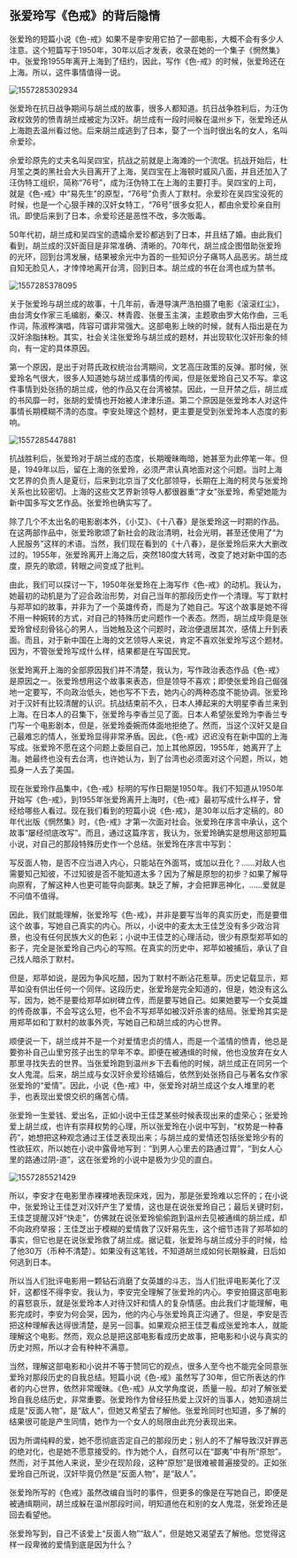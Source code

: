 ## 张爱玲写《色戒》的背后隐情



张爱玲的短篇小说《色-戒》如果不是李安用它拍了一部电影，大概不会有多少人注意。这个短篇写于1950年，30年以后才发表，收录在她的一个集子《惘然集》中。张爱玲1955年离开上海到了纽约，因此，写作《色-戒》的时候，张爱玲还在上海。所以，这件事情值得一说。

![1557285302934](C:\Users\Administrator\AppData\Roaming\Typora\typora-user-images\1557285302934.png)

张爱玲在抗日战争期间与胡兰成的故事，很多人都知道。抗日战争胜利后，为汪伪政权效劳的愤青胡兰成被定为汉奸。胡兰成有一段时间躲在温州乡下，张爱玲还从上海跑去温州看过他。后来胡兰成逃到了日本，娶了一个当时很出名的女人，名叫佘爱珍。

佘爱珍原先的丈夫名叫吴四宝，抗战之前就是上海滩的一个流氓。抗战开始后，杜月笙之类的黑社会大头目离开了上海，吴四宝在上海顿时威风八面，并且还加入了汪伪特工组织，简称“76号”，成为汪伪特工在上海的主要打手。吴四宝的上司，就是《色-戒》中“易先生”的原型，“76号”负责人丁默村。佘爱珍在吴四宝没死的时候，也是一个心狠手辣的汉奸女特工，“76号”很多女犯人，都由佘爱珍亲自刑讯。即使后来到了日本，佘爱珍还是恶性不改，多次贩毒。

50年代初，胡兰成和吴四宝的遗孀佘爱珍都逃到了日本，并且结了婚。由此我们看到，胡兰成的汉奸面目是非常准确、清晰的。70年代，胡兰成企图借助张爱玲的光环，回到台湾发展，结果被余光中为首的一些知识分子痛骂人品恶劣。胡兰成自知无脸见人，才悻悻地离开台湾，回到日本。胡兰成的书在台湾也成为禁书。

![1557285378095](C:\Users\Administrator\AppData\Roaming\Typora\typora-user-images\1557285378095.png)

关于张爱玲与胡兰成的故事，十几年前，香港导演严浩拍摄了电影《滚滚红尘》，由台湾女作家三毛编剧，秦汉、林青霞、张曼玉主演，主题歌由罗大佑作曲，三毛作词，陈淑桦演唱，阵容可谓非常强大。这部电影上映的时候，就有人指出是在为汉奸涂脂抹粉。其实，社会关注张爱玲与胡兰成的题材，并出现软化汉奸形象的倾向，有一定的具体原因。

第一个原因，是出于对蒋氏政权统治台湾期间，文艺高压政策的反弹。那时候，张爱玲名气很大，很多人知道她与胡兰成事情的传闻，但是张爱玲自己又不写。拿这件事情到处张扬的胡兰成，他的作品又在台湾被禁。因此，一旦开禁之后，胡兰成的书风靡一时，张胡的爱情也开始被人津津乐道。第二个原因是张爱玲本人对这件事情长期模糊不清的态度。李安处理这个题材，更主要是受到张爱玲本人态度的影响。

![1557285447881](C:\Users\Administrator\AppData\Roaming\Typora\typora-user-images\1557285447881.png)

抗战胜利后，张爱玲对于胡兰成的态度，长期暧昧晦暗，她甚至为此停笔一年。但是，1949年以后，留在上海的张爱玲，必须严肃认真地面对这个问题。当时上海文艺界的负责人是夏衍，后来到北京当了文化部领导，长期在上海的柯灵与张爱玲关系也比较密切。上海的这些文艺界新领导人都很器重“才女”张爱玲，希望她能为新中国多写文艺作品。张爱玲也确实写了。

除了几个不太出名的电影剧本外，《小艾》、《十八春》是张爱玲这一时期的作品。在这两部作品中，张爱玲歌颂了新社会的政治清明，社会光明，甚至还使用了“为人民服务”这样的术语。当然，我们现在看到的《十八春》，是张爱玲后来大大删改过的。1955年，张爱玲离开上海之后，突然180度大转弯，改变了她对新中国的态度，原先的歌颂，转眼之间变成了批判。

由此，我们可以探讨一下，1950年张爱玲在上海写作《色-戒》的动机。我认为，她最初的动机是为了迎合政治形势，对自己当年的那段历史作一个清理。写丁默村与郑苹如的故事，并非为了一个英雄传奇，而是为了她自己。写这个故事是她不得不用一种婉转的方式，对自己的特殊历史问题作一个表态。然而，胡兰成毕竟是张爱玲曾经刻骨铭心的男人，当她触及这个问题时，政治便退居其次，感情上升到表面。而且，对于新中国在上海的文艺领导人来说，肯定不喜欢张爱玲写这个题材。因为，不管张爱玲写成什么样，结果都是在写国民党。

张爱玲离开上海的全部原因我们并不清楚，我认为，写作政治表态作品《色-戒》是原因之一。张爱玲想用这个故事来表态，但是领导不喜欢；即使张爱玲自己倔强地一定要写，不向政治低头，她也写不下去，她内心的两种态度不能协调。张爱玲对于汉奸有比较清醒的认识。抗战结束前不久，日本人捧起来的大明星李香兰来到上海。在日本人的召集下，张爱玲与李香兰见了面。日本人希望张爱玲为李香兰专门写一个电影剧本，但是，张爱玲委婉而体面地拒绝了。然而，当这个汉奸又是自己最难忘的情人，张爱玲显得非常矛盾。因此，《色-戒》迟迟没有在新中国的上海写成。张爱玲不愿在这个问题上委屈自己，加上其他原因，1955年，她离开了上海。她最终也没有去台湾，也许她认为，到了台湾也必须面对这个问题，所以，她孤身一人去了美国。

现在张爱玲作品集中，《色-戒》标明的写作日期是1950年。我们不知道从1950年开始写《色-戒》，到1955年张爱玲离开上海时，《色-戒》最初写成什么样子，曾经给哪些人看过。现在我们看到的短篇小说《色-戒》，是30年以后才定稿的。80年代出版《惘然集》时，《色-戒》才第一次面对社会。张爱玲在序言中承认，这个故事“屡经彻底改写”。而且，通过这篇序言，我认为，张爱玲确实是想用这部短篇小说，对自己的那段特殊历史作一个总结。张爱玲在序言中写到：

写反面人物，是否不应当进入内心，只能站在外面骂，或加以丑化？……对敌人也需要知己知彼，不过知彼是否不能知道太多？因为了解是原恕的初步？如果了解导向原宥，了解这种人也更可能导向鄙夷。缺乏了解，才会把罪恶神化，……爱就是不问值不值得。

因此，我们就能理解，张爱玲写《色-戒》，并非是要写当年的真实历史，而是要借这个故事，写她自己真实的内心。所以，小说中的麦太太王佳芝没有多少政治背景，也没有任何民族大义的色彩；小说中王佳芝的心理活动，很少有原型郑苹如的影子，完全是张爱玲自己内心的写照。在真实的历史中，郑苹如被捕后，承认了自己找人暗杀丁默村。

但是，郑苹如说，是因为争风吃醋，因为丁默村不断沾花惹草。历史记载显示，郑苹如没有供出任何一个同伴。这段历史，张爱玲是完全知道的，但是，她没有这么写，因为，她不是要给郑苹如树碑立传，而是要写她自己。如果她要写一个女英雄的传奇故事，不会写这么短，也不会不写郑苹如被汉奸杀害的结局。张爱玲其实是用郑苹如和丁默村的故事外壳，写她自己和胡兰成的内心世界。

顺便说一下，胡兰成并不是一个对爱情忠贞的情人，而是一个滥情的愤青，他总是要弥补自己山里穷孩子出生的早年不幸。即便在被通缉的时候，他也没放弃在女人那里寻找失去的世界。当张爱玲跑到温州乡下去看他的时候，胡兰成正在同另一个女人鬼混。后来，胡兰成与女汉奸佘爱珍结婚后，依然到处张扬自己与著名女作家张爱玲的“爱情”。因此，小说《色-戒》中，张爱玲对胡兰成这个女人堆里的老手，也表现出爱恨交织的痛苦心情。

张爱玲一生爱钱、爱出名，正如小说中王佳芝某些时候表现出来的虚荣心；张爱玲爱上胡兰成，也许有崇拜权势的心理，所以张爱玲在小说中写到，“权势是一种春药”，她想把这种观念通过王佳芝表现出来；与胡兰成的爱情还包括张爱玲少有的性欲狂欢，所以她在小说中露骨地写到：“到男人心里去的路通过胃”，“到女人心里的路通过阴-道”，这在张爱玲的小说中是极为少见的直白。

![1557285521429](C:\Users\Administrator\AppData\Roaming\Typora\typora-user-images\1557285521429.png)

所以，李安才在电影里赤裸裸地表现床戏，因为，那是张爱玲难以忘怀的；在小说中，张爱玲让王佳芝对汉奸产生了爱情，这也是在说张爱玲自己；最后关键时刻，王佳芝提醒汉奸“快走”，仿佛就在说张爱玲偷偷跑到温州去见被通缉的胡兰成，却不向政府举报；王佳芝出于模糊的爱情救了汉奸易先生，这个细节违背了郑苹如的事实，但它也是在说张爱玲救了胡兰成。据记载，张爱玲与胡兰成分手的时候，给了他30万（币种不清楚）。如果没有这笔钱，不知道胡兰成如何长期躲藏，日后如何逃到日本。



所以当人们批评电影用一颗钻石消磨了女英雄的斗志，当人们批评电影美化了汉奸，这都怪不得李安。我认为，李安完全理解了张爱玲的内心。李安拍摄这部电影的喜怒哀乐，就是张爱玲本人对待汉奸和情人的复杂情感。由此我们才能理解，电影完成时，李安为何会哭，因为，他的内心与张爱玲真正沟通了。但是，李安是否把这种理解表达得很清楚，是另一回事。如果观众把王佳芝看成张爱玲本人，就能理解这个电影。然而，观众总是把这部电影看成历史故事，把电影和小说与真实的历史对照，所以才会有种种不满意。

当然，理解这部电影和小说并不等于赞同它的观点，很多人至今也不能完全同意张爱玲对那段历史的自我总结。短篇小说《色-戒》虽然写了30年，但它所表达的作者的内心世界，依然非常暧昧。《色-戒》从文学角度说，质量一般。却对了解张爱玲自我总结历史，非常重要。张爱玲作为曾经狂热爱上汉奸的当事人，她知道胡兰成是“反面人物”，是“敌人”，但她又希望去了解他。张爱玲同时也知道，多了解的结果很可能是产生同情，她作为一个女人的局限由此充分表现出来。

因为所谓纯粹的爱，她不愿彻底否定自己的那段历史；别人的不了解导致汉奸罪恶的绝对化，也是她不愿意接受的。作为她个人，自然可以在“鄙夷”中有所“原恕”。然而，对于其他人来说，至少在现阶段，这种“原恕”是很难被普遍接受的。正如张爱玲自己所说，汉奸毕竟仍然是“反面人物”，是“敌人”。 

张爱玲所写的《色戒》虽然改编自当时的事件，但更多的像是在写她自己，即便是被通缉期间，胡兰成躲在温州那段时间，明知道他在和别的女人鬼混，张爱玲还是回去看望他。

张爱玲写到，自己不该爱上“反面人物”“敌人”，但是她又渴望去了解他。您觉得这样一段卑微的爱情到底是因为什么？